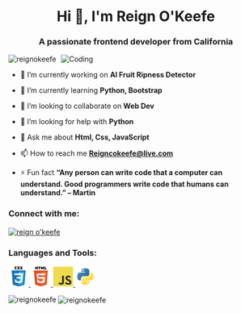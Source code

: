 <h1 align="center">Hi 👋, I'm Reign O'Keefe</h1>
<h3 align="center">A passionate frontend developer from California</h3>
<img align="right" alt="Coding" width="400" src="https://ardas-it.com/uploads/images/blogs/giph.gif">

<p align="left"> <img src="https://komarev.com/ghpvc/?username=reignokeefe&label=Profile%20views&color=0e75b6&style=flat" alt="reignokeefe" /> </p>

- 🔭 I’m currently working on **AI Fruit Ripness Detector**

- 🌱 I’m currently learning **Python, Bootstrap**

- 👯 I’m looking to collaborate on **Web Dev**

- 🤝 I’m looking for help with **Python**

- 💬 Ask me about **Html, Css, JavaScript**

- 📫 How to reach me **Reigncokeefe@live.com**

- ⚡ Fun fact **“Any person can write code that a computer can understand. Good programmers write code that humans can understand.” – Martin**

<h3 align="left">Connect with me:</h3>
<p align="left">
<a href="https://linkedin.com/in/reign o'keefe" target="blank"><img align="center" src="https://raw.githubusercontent.com/rahuldkjain/github-profile-readme-generator/master/src/images/icons/Social/linked-in-alt.svg" alt="reign o'keefe" height="30" width="40" /></a>
</p>

<h3 align="left">Languages and Tools:</h3>
<p align="left"> <a href="https://www.w3schools.com/css/" target="_blank" rel="noreferrer"> <img src="https://raw.githubusercontent.com/devicons/devicon/master/icons/css3/css3-original-wordmark.svg" alt="css3" width="40" height="40"/> </a> <a href="https://www.w3.org/html/" target="_blank" rel="noreferrer"> <img src="https://raw.githubusercontent.com/devicons/devicon/master/icons/html5/html5-original-wordmark.svg" alt="html5" width="40" height="40"/> </a> <a href="https://developer.mozilla.org/en-US/docs/Web/JavaScript" target="_blank" rel="noreferrer"> <img src="https://raw.githubusercontent.com/devicons/devicon/master/icons/javascript/javascript-original.svg" alt="javascript" width="40" height="40"/> </a> <a href="https://www.python.org" target="_blank" rel="noreferrer"> <img src="https://raw.githubusercontent.com/devicons/devicon/master/icons/python/python-original.svg" alt="python" width="40" height="40"/> </a> </p>

<p><img align="left" src="https://github-readme-stats.vercel.app/api/top-langs?username=reignokeefe&show_icons=true&locale=en&layout=compact" alt="reignokeefe" /></p>

<p>&nbsp;<img align="center" src="https://github-readme-stats.vercel.app/api?username=reignokeefe&show_icons=true&locale=en" alt="reignokeefe" /></p>

